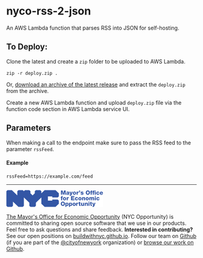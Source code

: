 # nyco-rss-2-json

An AWS Lambda function that parses RSS into JSON for self-hosting.

## To Deploy:

Clone the latest and create a `zip` folder to be uploaded to AWS Lambda.

    zip -r deploy.zip .

Or, [download an archive of the latest release](https://github.com/CityOfNewYork/nyco-rss-2-json/releases) and extract the `deploy.zip` from the archive.

Create a new AWS Lambda function and upload `deploy.zip` file via the function code section in AWS Lambda service UI.

## Parameters

When making a call to the endpoint make sure to pass the RSS feed to the parameter `rssFeed`.

#### Example

    rssFeed=https://example.com/feed

---

![The Mayor's Office for Economic Opportunity](NYCMOEO_SecondaryBlue256px.png)

[The Mayor's Office for Economic Opportunity](http://nyc.gov/opportunity) (NYC Opportunity) is committed to sharing open source software that we use in our products. Feel free to ask questions and share feedback. **Interested in contributing?** See our open positions on [buildwithnyc.github.io](http://buildwithnyc.github.io/). Follow our team on [Github](https://github.com/orgs/CityOfNewYork/teams/nycopportunity) (if you are part of the [@cityofnewyork](https://github.com/CityOfNewYork/) organization) or [browse our work on Github](https://github.com/search?q=nycopportunity).
